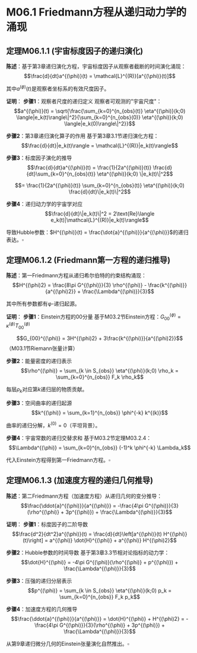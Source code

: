 # M06.1 Friedmann方程从递归动力学的涌现

## 定理M06.1.1 (宇宙标度因子的递归演化)

**陈述**：基于第3章递归演化方程，宇宙标度因子从观察者截断的时间演化涌现：
$$\frac{d}{dt}a^{(\phi)}(t) = \mathcal{L}^{(R)}[a^{(\phi)}(t)]$$

其中$a^{(\phi)}(t)$是观察者坐标系的有效尺度因子。

**证明**：
**步骤1**：观察者尺度的递归定义
观察者可观测的"宇宙尺度"：
$$a^{(\phi)}(t) = \sqrt{\frac{\sum_{k=0}^{n_{obs}(t)} \eta^{(\phi)}(k;0) \langle|e_k(t)\rangle\|^2}{\sum_{k=0}^{n_{obs}(0)} \eta^{(\phi)}(k;0) \langle|e_k(0)\rangle\|^2}}$$

**步骤2**：第3章递归演化算子的作用
基于第3章3.1节递归演化方程：
$$\frac{d}{dt}|e_k(t)\rangle = \mathcal{L}^{(R)}|e_k(t)\rangle$$

**步骤3**：标度因子演化的推导
$$\frac{d}{dt}a^{(\phi)}(t) = \frac{1}{2a^{(\phi)}(t)} \frac{d}{dt}\sum_{k=0}^{n_{obs}(t)} \eta^{(\phi)}(k;0) \|e_k(t)\|^2$$

$$= \frac{1}{2a^{(\phi)}(t)} \sum_{k=0}^{n_{obs}(t)} \eta^{(\phi)}(k;0) \frac{d}{dt}\|e_k(t)\|^2$$

**步骤4**：递归动力学的宇宙学对应
$$\frac{d}{dt}\|e_k(t)\|^2 = 2\text{Re}\langle e_k(t)|\mathcal{L}^{(R)}|e_k(t)\rangle$$

导致Hubble参数：$H^{(\phi)}(t) = \frac{\dot{a}^{(\phi)}}{a^{(\phi)}}$的递归表达。$\square$

## 定理M06.1.2 (Friedmann第一方程的递归推导)

**陈述**：第一Friedmann方程从递归希尔伯特的约束结构涌现：
$$H^{(\phi)2} = \frac{8\pi G^{(\phi)}}{3} \rho^{(\phi)} - \frac{k^{(\phi)}}{a^{(\phi)2}} + \frac{\Lambda^{(\phi)}}{3}$$

其中所有参数都有φ-递归起源。

**证明**：
**步骤1**：Einstein方程的00分量
基于M03.2节Einstein方程：$G_{00}^{(\phi)} = \kappa^{(\phi)} T_{00}^{(\phi)}$

$$G_{00}^{(\phi)} = 3H^{(\phi)2} + 3\frac{k^{(\phi)}}{a^{(\phi)2}}$$（M03.1节Riemann张量计算）

**步骤2**：能量密度的递归表示
$$\rho^{(\phi)} = \sum_{k \in S_{obs}} \eta^{(\phi)}(k;0) \rho_k = \sum_{k=0}^{n_{obs}} F_k \rho_k$$

每层$\rho_k$对应第$k$递归层的物质贡献。

**步骤3**：空间曲率的递归起源
$$k^{(\phi)} = \sum_{k=1}^{n_{obs}} \phi^{-k} k^{(k)}$$

曲率的递归分解，$k^{(0)} = 0$（平坦背景）。

**步骤4**：宇宙常数的递归交替求和
基于M03.2节定理M03.2.4：
$$\Lambda^{(\phi)} = \sum_{k=0}^{n_{obs}} (-1)^k \phi^{-k} \Lambda_k$$

代入Einstein方程得到第一Friedmann方程。$\square$

## 定理M06.1.3 (加速度方程的递归几何推导)

**陈述**：第二Friedmann方程（加速度方程）从递归几何的变分推导：
$$\frac{\ddot{a}^{(\phi)}}{a^{(\phi)}} = -\frac{4\pi G^{(\phi)}}{3}(\rho^{(\phi)} + 3p^{(\phi)}) + \frac{\Lambda^{(\phi)}}{3}$$

**证明**：
**步骤1**：标度因子的二阶导数
$$\frac{d^2}{dt^2}a^{(\phi)}(t) = \frac{d}{dt}\left[a^{(\phi)}(t) H^{(\phi)}(t)\right] = a^{(\phi)} \dot{H}^{(\phi)} + a^{(\phi)} H^{(\phi)2}$$

**步骤2**：Hubble参数的时间导数
基于第3章3.3节相对论指标的动力学：
$$\dot{H}^{(\phi)} = -4\pi G^{(\phi)}(\rho^{(\phi)} + p^{(\phi)}) + \frac{\Lambda^{(\phi)}}{3}$$

**步骤3**：压强的递归分层表示
$$p^{(\phi)} = \sum_{k \in S_{obs}} \eta^{(\phi)}(k;0) p_k = \sum_{k=0}^{n_{obs}} F_k p_k$$

**步骤4**：加速度方程的几何推导
$$\frac{\ddot{a}^{(\phi)}}{a^{(\phi)}} = \dot{H}^{(\phi)} + H^{(\phi)2} = -\frac{4\pi G^{(\phi)}}{3}(\rho^{(\phi)} + 3p^{(\phi)}) + \frac{\Lambda^{(\phi)}}{3}$$

从第9章递归微分几何的Einstein张量演化自然推出。$\square$
